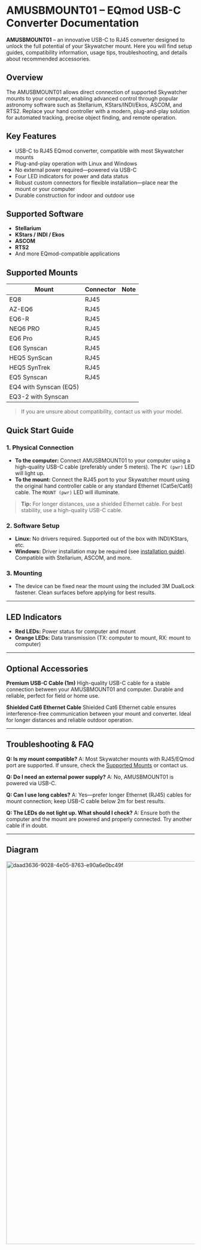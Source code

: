# AMUSBMOUNT01 – EQmod USB-C Converter Documentation

**AMUSBMOUNT01** – an innovative USB-C to RJ45 converter designed to unlock the full potential of your Skywatcher mount. Here you will find setup guides, compatibility information, usage tips, troubleshooting, and details about recommended accessories.


## Overview

The AMUSBMOUNT01 allows direct connection of supported Skywatcher mounts to your computer, enabling advanced control through popular astronomy software such as Stellarium, KStars/INDI/Ekos, ASCOM, and RTS2. Replace your hand controller with a modern, plug-and-play solution for automated tracking, precise object finding, and remote operation.

## Key Features

* USB-C to RJ45 EQmod converter, compatible with most Skywatcher mounts
* Plug-and-play operation with Linux and Windows
* No external power required—powered via USB-C
* Four LED indicators for power and data status
* Robust custom connectors for flexible installation—place near the mount or your computer
* Durable construction for indoor and outdoor use

## Supported Software

* **Stellarium**
* **KStars / INDI / Ekos**
* **ASCOM**
* **RTS2**
* And more EQmod-compatible applications

## Supported Mounts

| Mount                  | Connector | Note |
| ---------------------- | --------- | ---- |
| EQ8                    | RJ45      |      |
| AZ-EQ6                 | RJ45      |      |
| EQ6-R                  | RJ45      |      |
| NEQ6 PRO               | RJ45      |      |
| EQ6 Pro                | RJ45      |      |
| EQ6 Synscan            | RJ45      |      |
| HEQ5 SynScan           | RJ45      |      |
| HEQ5 SynTrek           | RJ45      |      |
| EQ5 Synscan            | RJ45      |      |
| EQ4 with Synscan (EQ5) |           |      |
| EQ3-2 with Synscan     |           |      |

> If you are unsure about compatibility, contact us with your model.


## Quick Start Guide

### 1. Physical Connection

* **To the computer:** Connect AMUSBMOUNT01 to your computer using a high-quality USB-C cable (preferably under 5 meters). The `PC (pwr)` LED will light up.
* **To the mount:** Connect the RJ45 port to your Skywatcher mount using the original hand controller cable or any standard Ethernet (Cat5e/Cat6) cable. The `MOUNT (pwr)` LED will illuminate.

> **Tip:** For longer distances, use a shielded Ethernet cable. For best stability, use a high-quality USB-C cable.

### 2. Software Setup

* **Linux:**
  No drivers required. Supported out of the box with INDI/KStars, etc.
* **Windows:**
  Driver installation may be required (see [installation guide](#driver-installation)). Compatible with Stellarium, ASCOM, and more.

### 3. Mounting

* The device can be fixed near the mount using the included 3M DualLock fastener. Clean surfaces before applying for best results.

---

## LED Indicators

* **Red LEDs:** Power status for computer and mount
* **Orange LEDs:** Data transmission (TX: computer to mount, RX: mount to computer)

---

## Optional Accessories

**Premium USB-C Cable (1m)**
High-quality USB-C cable for a stable connection between your AMUSBMOUNT01 and computer. Durable and reliable, perfect for field or home use.

**Shielded Cat6 Ethernet Cable**
Shielded Cat6 Ethernet cable ensures interference-free communication between your mount and converter. Ideal for longer distances and reliable outdoor operation.

---

## Troubleshooting & FAQ

**Q: Is my mount compatible?**
A: Most Skywatcher mounts with RJ45/EQmod port are supported. If unsure, check the [Supported Mounts](#supported-mounts) or contact us.

**Q: Do I need an external power supply?**
A: No, AMUSBMOUNT01 is powered via USB-C.

**Q: Can I use long cables?**
A: Yes—prefer longer Ethernet (RJ45) cables for mount connection; keep USB-C cable below 2m for best results.

**Q: The LEDs do not light up. What should I check?**
A: Ensure both the computer and the mount are powered and properly connected. Try another cable if in doubt.

---

## Diagram

<img width="1536" height="1024" alt="daad3636-9028-4e05-8763-e90a6e0bc49f" src="https://github.com/user-attachments/assets/c94c45b5-e8db-4317-8006-479bd09b8b18" />
